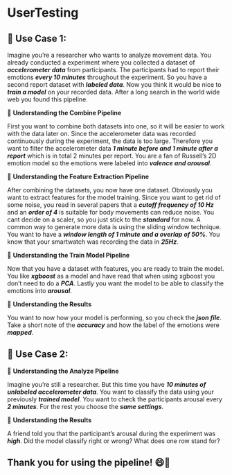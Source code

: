 # UserTesting

## 📁 **Use Case 1:** 

Imagine you’re a researcher who wants to analyze movement data. You already conducted a experiment where you collected a dataset of ***accelerometer data*** from participants. The participants had to report their emotions ***every 10 minutes*** throughout the experiment. So you have a second report dataset with ***labeled data***. Now you think it would be nice to ***train a model*** on your recorded data. After a long search in the world wide web you found this pipeline.

💭 **Understanding the Combine Pipeline**

First you want to combine both datasets into one, so it will be easier to work with the data later on. Since the accelerometer data was recorded continuously during the experiment, the data is too large. Therefore you want to filter the accelerometer data ***1 minute before and 1 minute after a report*** which is in total 2 minutes per report. You are a fan of Russell’s 2D emotion model so the emotions were labeled into ***valence and arousal***. 

💭 **Understanding the Feature Extraction Pipeline**

After combining the datasets, you now have one dataset. Obviously you want to extract features for the model training. Since you want to get rid of some noise, you read in several papers that a ***cutoff frequency of 10 Hz*** and an ***order of 4*** is suitable for body movements can reduce noise. You cant decide on a scaler, so you just stick to the ***standard*** for now. A common way to generate more data is using the sliding window technique. You want to have a ***window length of 1 minute and a overlap of 50%***.  You know that your smartwatch was recording the data in ***25Hz***. 

💭 **Understanding the Train Model Pipeline**

Now that you have a dataset with features, you are ready to train the model. You like ***xgboost*** as a model and have read that when using xgboost you don’t need to do a ***PCA***. Lastly you want the model to be able to classify the emotions into ***arousal***.

💭 **Understanding the Results**

You want to now how your model is performing, so you check the ***json file***. Take a short note of the ***accuracy*** and how the label of the emotions were ***mapped***.

## 📁 **Use Case 2:**

💭 **Understanding the Analyze Pipeline**

Imagine you’re still a researcher. But this time you have ***10 minutes of unlabeled accelerometer data***. You want to classify the data using your previously ***trained model***. You want to check the participants arousal every ***2 minutes***. For the rest you choose the ***same settings***.

💭 **Understanding the Results**

A friend told you that the participant’s arousal during the experiment was ***high***. Did the model classify right or wrong? What does one row stand for?

## Thank you for using the pipeline! 😄🫶
